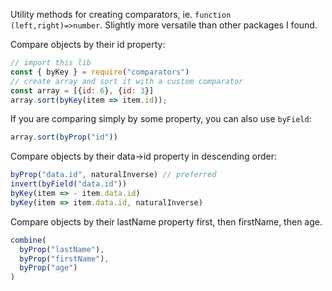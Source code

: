 Utility methods for creating comparators, ie. `function (left,right)=>number`. Slightly more versatile than other packages I found.

Compare objects by their id property:

```javascript
// import this lib
const { byKey } = require("comparators")
// create array and sort it with a custom comparator
const array = [{id: 6}, {id: 3}]
array.sort(byKey(item => item.id));
```

If you are comparing simply by some property, you can also use `byField`:

```javascript
array.sort(byProp("id"))
```

Compare objects by their data->id property in descending order:

```javascript
byProp("data.id", naturalInverse) // preferred
invert(byField("data.id"))
byKey(item => - item.data.id)
byKey(item => item.data.id, naturalInverse)
```

Compare objects by their lastName property first, then firstName, then age.

```javascript
combine(
  byProp("lastName"),
  byProp("firstName"),
  byProp("age")
)
```

